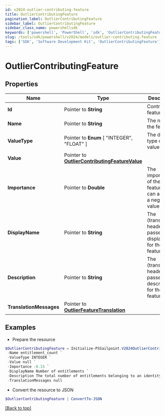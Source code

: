 ```yaml
---
id: v2024-outlier-contributing-feature
title: OutlierContributingFeature
pagination_label: OutlierContributingFeature
sidebar_label: OutlierContributingFeature
sidebar_class_name: powershellsdk
keywords: ['powershell', 'PowerShell', 'sdk', 'OutlierContributingFeature'] 
slug: /tools/sdk/powershell/v2024/models/outlier-contributing-feature
tags: ['SDK', 'Software Development Kit', 'OutlierContributingFeature']
---
```



# OutlierContributingFeature

## Properties

Name | Type | Description | Notes
------------ | ------------- | ------------- | -------------
**Id** |  Pointer to **String** | Contributing feature id | [optional] 
**Name** |  Pointer to **String** | The name of the feature | [optional] 
**ValueType** |  Pointer to  **Enum** [  "INTEGER",    "FLOAT" ] | The data type of the value field | [optional] 
**Value** |  Pointer to [**OutlierContributingFeatureValue**](outlier-contributing-feature-value) |  | [optional] 
**Importance** |  Pointer to **Double** | The importance of the feature. This can also be a negative value | [optional] 
**DisplayName** |  Pointer to **String** | The (translated if header is passed) displayName for the feature | [optional] 
**Description** |  Pointer to **String** | The (translated if header is passed) description for the feature | [optional] 
**TranslationMessages** |  Pointer to [**OutlierFeatureTranslation**](outlier-feature-translation) |  | [optional] 

## Examples

- Prepare the resource
```powershell
$OutlierContributingFeature = Initialize-PSSailpoint.V2024OutlierContributingFeature  -Id 66e38828-5017-47af-92ff-9844871352c5 `
 -Name entitlement_count `
 -ValueType INTEGER `
 -Value null `
 -Importance -0.15 `
 -DisplayName Number of entitlements `
 -Description The total number of entitlements belonging to an identity `
 -TranslationMessages null
```

- Convert the resource to JSON
```powershell
$OutlierContributingFeature | ConvertTo-JSON
```


[[Back to top]](#) 

